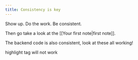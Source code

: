 ```yaml
---
title: Consistency is key
---
```


Show up. Do the work. Be consistent.

Then go take a look at the [[Your first note|first note]].

The backend code is also consistent, look at these all working!

highlight tag will not work